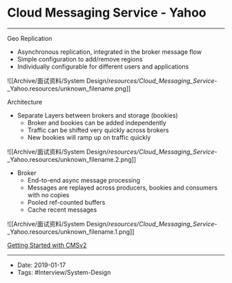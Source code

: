 # Cloud Messaging Service - Yahoo
----



Geo Replication


*   Asynchronous replication, integrated in the broker message flow
*   Simple configuration to add/remove regions
*   Individually configurable for different users and applications

![[Archive/面试资料/System Design/_resources/Cloud_Messaging_Service_-_Yahoo.resources/unknown_filename.png]]

Architecture


*   Separate Layers between brokers and storage (bookies)
    *   Broker and bookies can be added independently
    *   Traffic can be shifted very quickly across brokers
    *   New bookies will ramp up on traffic quickly

![[Archive/面试资料/System Design/_resources/Cloud_Messaging_Service_-_Yahoo.resources/unknown_filename.2.png]]


*   Broker
    *   End-to-end async message processing
    *   Messages are replayed across producers, bookies and consumers with no copies
    *   Pooled ref-counted buffers
    *   Cache recent messages


![[Archive/面试资料/System Design/_resources/Cloud_Messaging_Service_-_Yahoo.resources/unknown_filename.1.png]]

[Getting Started with CMSv2](https://docs.google.com/document/d/1og5FQXFJhucBFOLvlJE1S64A7_b5_413ToWaRaVu7a8/edit#)




----

- Date: 2019-01-17
- Tags: #Interview/System-Design 



